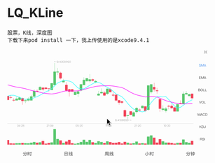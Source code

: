 # LQ_KLine
    股票，K线，深度图
    下载下来pod install 一下，我上传使用的是xcode9.4.1
 ![image](https://github.com/qjsxq121/LQ_KLine/blob/master/images/kine.gif)
       
